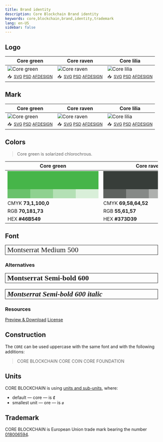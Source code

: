 ```yaml
---
title: Brand identity
description: Core Blockchain Brand identity
keywords: core,blockchain,brand,identity,trademark
lang: en-US
sidebar: false
---
```


## Logo

Core green | Core raven | Core lilia
--- | --- | ---
![Core green](https://raw.githubusercontent.com/core-coin/web-coreblockchain/master/brand/logo-coregreen-preview.png) | ![Core raven](https://raw.githubusercontent.com/core-coin/web-coreblockchain/master/brand/logo-coreraven-preview.png) | ![Core lilia](https://raw.githubusercontent.com/core-coin/web-coreblockchain/master/brand/logo-corelilia-preview.png)
<small>📥 &nbsp;[SVG][logo-coregreen-svg] [PSD][logo-coregreen-psd] [AFDESIGN][logo-coregreen-afdesign]</small> | <small>📥 &nbsp;[SVG][logo-coreraven-svg] [PSD][logo-coreraven-psd] [AFDESIGN][logo-coreraven-afdesign]</small> | <small>📥 &nbsp;[SVG][logo-corelilia-svg] [PSD][logo-corelilia-psd] [AFDESIGN][logo-corelilia-afdesign]</small>

## Mark

Core green | Core raven | Core lilia
--- | --- | ---
![Core green](https://raw.githubusercontent.com/core-coin/web-coreblockchain/master/brand/mark-coregreen-preview.png) | ![Core raven](https://raw.githubusercontent.com/core-coin/web-coreblockchain/master/brand/mark-coreraven-preview.png) | ![Core lilia](https://raw.githubusercontent.com/core-coin/web-coreblockchain/master/brand/mark-corelilia-preview.png)
<small>📥 &nbsp;[SVG][mark-coregreen-svg] [PSD][mark-coregreen-psd] [AFDESIGN][mark-coregreen-afdesign]</small> | <small>📥 &nbsp;[SVG][mark-coreraven-svg] [PSD][mark-coreraven-psd] [AFDESIGN][mark-coreraven-afdesign]</small> | <small>📥 &nbsp;[SVG][mark-corelilia-svg] [PSD][mark-corelilia-psd] [AFDESIGN][mark-corelilia-afdesign]</small>

## Colors

> Core green is solarized chlorochrous.

Core green | Core raven | Core lilia
--- | --- | ---
<div><div style="background:#46B549;width:300px;height:60px;">&nbsp;</div><div><div style="background:#46B549CC;width:25%;height:30px;float:left;">&nbsp;</div><div style="background:#46B54999;width:25%;height:30px;float:left;">&nbsp;</div><div style="background:#46B54966;width:25%;height:30px;float:left;">&nbsp;</div><div style="background:#46B54933;width:25%;height:30px;float:left;">&nbsp;</div></div></div> | <div><div style="background:#373D39;width:300px;height:60px;">&nbsp;</div><div><div style="background:#373D39CC;width:25%;height:30px;float:left;">&nbsp;</div><div style="background:#373D3999;width:25%;height:30px;float:left;">&nbsp;</div><div style="background:#373D3966;width:25%;height:30px;float:left;">&nbsp;</div><div style="background:#373D3933;width:25%;height:30px;float:left;">&nbsp;</div></div></div> | <div><div style="background:#F2F3F2;width:300px;height:60px;">&nbsp;</div><div><div style="background:#F2F3F2CC;width:25%;height:30px;float:left;">&nbsp;</div><div style="background:#F2F3F299;width:25%;height:30px;float:left;">&nbsp;</div><div style="background:#F2F3F266;width:25%;height:30px;float:left;">&nbsp;</div><div style="background:#F2F3F233;width:25%;height:30px;float:left;">&nbsp;</div></div></div>
CMYK **73,1,100,0** | CMYK **69,58,64,52** | CMYK **3,2,3,0**
RGB **70,181,73** | RGB **55,61,57** | RGB **242,243,242**
HEX **#46B549** | HEX **#373D39** | HEX **#F2F3F2**

## Font

<div style="border:1px solid;padding:2px 6px;margin-bottom:20px;font-size:24px;font-family:Montserrat;font-weight:400;">Montserrat Medium 500</div>

### Alternatives

<div style="border:1px solid;padding:2px 6px;margin-bottom:20px;font-size:24px;font-family:Montserrat;font-weight:600;">Montserrat Semi-bold 600</div>
<div style="border:1px solid;padding:2px 6px;margin-bottom:20px;font-size:24px;font-family:Montserrat;font-weight:600;font-style:italic;">Montserrat Semi-bold 600 italic </div>

### Resources

[Preview & Download](https://fonts.google.com/specimen/Montserrat?preview.text=CORE&preview.text_type=custom)
[License](https://fonts.google.com/specimen/Montserrat#license)

## Construction

The `CORE` can be used uppercase with the same font and with the following additions:

> CORE BLOCKCHAIN
> CORE COIN
> CORE FOUNDATION

## Units

CORE BLOCKCHAIN is using [units and sub-units](https://github.com/core-coin/core-denomination), where:

- default — core — is `₡`
- smallest unit — ore — is `ø`

## Trademark

CORE BLOCKCHAIN is European Union trade mark bearing the number [018006594](https://euipo.europa.eu/eSearch/#details/trademarks/018006594).

[logo-coregreen-svg]: https://github.com/core-coin/web-coreblockchain/blob/master/brand/logo-coregreen.svg
[logo-coregreen-psd]: https://github.com/core-coin/web-coreblockchain/blob/master/brand/logo-coregreen.psd
[logo-coregreen-afdesign]: https://github.com/core-coin/web-coreblockchain/blob/master/brand/logo-coregreen.afdesign
[logo-coreraven-svg]: https://github.com/core-coin/web-coreblockchain/blob/master/brand/logo-coreraven.svg
[logo-coreraven-psd]: https://github.com/core-coin/web-coreblockchain/blob/master/brand/logo-coreraven.psd
[logo-coreraven-afdesign]: https://github.com/core-coin/web-coreblockchain/blob/master/brand/logo-coreraven.afdesign
[logo-corelilia-svg]: https://github.com/core-coin/web-coreblockchain/blob/master/brand/logo-corelilia.svg
[logo-corelilia-psd]: https://github.com/core-coin/web-coreblockchain/blob/master/brand/logo-corelilia.psd
[logo-corelilia-afdesign]: https://github.com/core-coin/web-coreblockchain/blob/master/brand/logo-corelilia.afdesign

[mark-coregreen-svg]: https://github.com/core-coin/web-coreblockchain/blob/master/brand/mark-coregreen.svg
[mark-coregreen-psd]: https://github.com/core-coin/web-coreblockchain/blob/master/brand/mark-coregreen.psd
[mark-coregreen-afdesign]: https://github.com/core-coin/web-coreblockchain/blob/master/brand/mark-coregreen.afdesign
[mark-coreraven-svg]: https://github.com/core-coin/web-coreblockchain/blob/master/brand/mark-coreraven.svg
[mark-coreraven-psd]: https://github.com/core-coin/web-coreblockchain/blob/master/brand/mark-coreraven.psd
[mark-coreraven-afdesign]: https://github.com/core-coin/web-coreblockchain/blob/master/brand/mark-coreraven.afdesign
[mark-corelilia-svg]: https://github.com/core-coin/web-coreblockchain/blob/master/brand/mark-corelilia.svg
[mark-corelilia-psd]: https://github.com/core-coin/web-coreblockchain/blob/master/brand/mark-corelilia.psd
[mark-corelilia-afdesign]: https://github.com/core-coin/web-coreblockchain/blob/master/brand/mark-corelilia.afdesign
